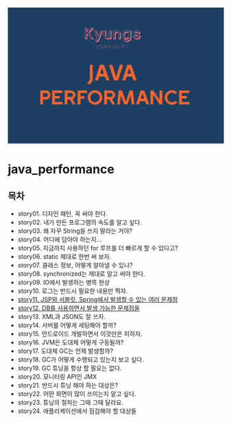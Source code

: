 ![logo](./itdaLogoJavaPerformance.PNG)

# java_performance

## 목차 
- story01. 디자인 패턴, 꼭 써야 한다.
- story02. 내가 만든 프로그램의 속도를 알고 싶다.
- story03. 왜 자꾸 String을 쓰지 말라는 거야?
- story04. 어디에 담아야 하는지…
- story05. 지금까지 사용하던 for 루프를 더 빠르게 할 수 있다고?
- story06. static 제대로 한번 써 보자.
- story07. 클래스 정보, 어떻게 알아낼 수 있나?
- story08. synchronized는 제대로 알고 써야 한다.
- story09. IO에서 발생하는 병목 현상
- story10. 로그는 반드시 필요한 내용만 찍자. 
- [story11. JSP와 서블릿, Spring에서 발생할 수 있는 여러 문제점 ](./story11/)  
- [story12. DB를 사용하면서 발생 가능한 문제점들 ](./story12/)  
- story13. XML과 JSON도 잘 쓰자.
- story14. 서버를 어떻게 세팅해야 할까?
- story15. 안드로이드 개발하면서 이것만은 피하자.
- story16. JVM은 도대체 어떻게 구동될까?
- story17. 도대체 GC는 언제 발생할까?
- story18. GC가 어떻게 수행되고 있는지 보고 싶다.
- story19. GC 튜닝을 항상 할 필요는 없다.
- story20. 모니터링 API인 JMX
- story21. 반드시 튜닝 해야 하는 대상은?
- story22. 어떤 화면이 많이 쓰이는지 알고 싶다.
- story23. 튜닝의 절차는 그때 그때 달라요.
- story24. 애플리케이션에서 점검해야 할 대상들 
